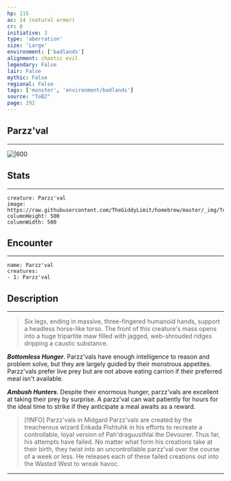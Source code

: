 ```yaml
---
hp: 115
ac: 14 (natural armor)
cr: 8
initiative: 3
type: 'aberration'    
size: 'Large'
environment: ['badlands']
alignment: chaotic evil
legendary: False
lair: False
mythic: False
regional: False
tags: ['monster', 'environment/badlands']
source: "ToB2"
page: 292
---
```


## Parzz'val
---

![|600](https://raw.githubusercontent.com/TheGiddyLimit/homebrew/master/_img/ToB2/creature/Parzz-val.webp)

## Stats
---

```statblock
creature: Parzz'val
image: https://raw.githubusercontent.com/TheGiddyLimit/homebrew/master/_img/ToB2/creature/token/Parzz'val%20%28Token%29.png
columnHeight: 500
columnWidth: 500
```

## Encounter
---

```encounter-table
name: Parzz'val
creatures:
- 1: Parzz'val
```

## Description
---
>Six legs, ending in massive, three-fingered humanoid hands, support a headless horse-like torso. The front of this creature's mass opens into a huge tripartite maw filled with jagged, web-shrouded ridges dripping a caustic substance.

**_Bottomless Hunger_**. Parzz'vals have enough intelligence to reason and problem solve, but they are largely guided by their monstrous appetites. Parzz'vals prefer live prey but are not above eating carrion if their preferred meal isn't available.

**_Ambush Hunters_**. Despite their enormous hunger, parzz'vals are excellent at taking their prey by surprise. A parzz'val can wait patiently for hours for the ideal time to strike if they anticipate a meal awaits as a reward.


> [!INFO] Parzz'vals in Midgard
>Parzz'vals are created by the treacherous wizard Enkada Pishtuhk in his efforts to recreate a controllable, loyal version of Pah'draguusthlai the Devourer. Thus far, his attempts have failed. No matter what form his creations take at their birth, they twist into an uncontrollable parzz'val over the course of a week or less. He releases each of these failed creations out into the Wasted West to wreak havoc.

---






